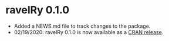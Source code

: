 # ravelRy 0.1.0

* Added a NEWS.md file to track changes to the package.  
* 02/19/2020: ravelRy 0.1.0 is now available as a [CRAN release](https://cran.r-project.org/web/packages/ravelRy/index.html). 

